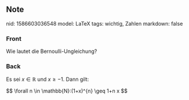## Note
nid: 1586603036548
model: LaTeX
tags: wichtig, Zahlen
markdown: false

### Front
Wie lautet die Bernoulli-Ungleichung?

### Back
Es sei $x \in \mathbb{R}$ und $x \geq-1$. Dann gilt:
<div>
  $$ \forall n \in \mathbb{N}:(1+x)^{n} \geq 1+n x $$
</div>
